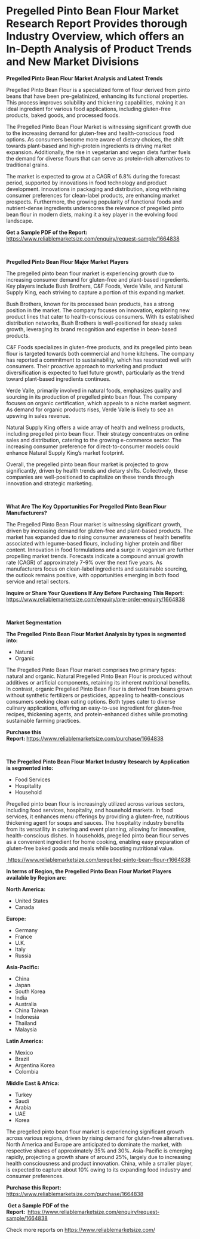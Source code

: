 <p><h1>Pregelled Pinto Bean Flour Market Research Report Provides thorough Industry Overview, which offers an In-Depth Analysis of Product Trends and New Market Divisions</h1></p><p><strong>Pregelled Pinto Bean Flour Market Analysis and Latest Trends</strong></p>
<p><p>Pregelled Pinto Bean Flour is a specialized form of flour derived from pinto beans that have been pre-gelatinized, enhancing its functional properties. This process improves solubility and thickening capabilities, making it an ideal ingredient for various food applications, including gluten-free products, baked goods, and processed foods. </p><p>The Pregelled Pinto Bean Flour Market is witnessing significant growth due to the increasing demand for gluten-free and health-conscious food options. As consumers become more aware of dietary choices, the shift towards plant-based and high-protein ingredients is driving market expansion. Additionally, the rise in vegetarian and vegan diets further fuels the demand for diverse flours that can serve as protein-rich alternatives to traditional grains.</p><p>The market is expected to grow at a CAGR of 6.8% during the forecast period, supported by innovations in food technology and product development. Innovations in packaging and distribution, along with rising consumer preferences for clean-label products, are enhancing market prospects. Furthermore, the growing popularity of functional foods and nutrient-dense ingredients underscores the relevance of pregelled pinto bean flour in modern diets, making it a key player in the evolving food landscape.</p></p>
<p><strong>Get a Sample PDF of the Report:&nbsp;</strong> <a href="https://www.reliablemarketsize.com/enquiry/request-sample/1664838?utm_campaign=2479&utm_medium=2&utm_source=Github&utm_content=ia&utm_term=23032025&utm_id=pregelled-pinto-bean-flour">https://www.reliablemarketsize.com/enquiry/request-sample/1664838</a></p>
<p>&nbsp;</p>
<p><strong>Pregelled Pinto Bean Flour Major Market Players</strong></p>
<p><p>The pregelled pinto bean flour market is experiencing growth due to increasing consumer demand for gluten-free and plant-based ingredients. Key players include Bush Brothers, C&F Foods, Verde Valle, and Natural Supply King, each striving to capture a portion of this expanding market.</p><p>Bush Brothers, known for its processed bean products, has a strong position in the market. The company focuses on innovation, exploring new product lines that cater to health-conscious consumers. With its established distribution networks, Bush Brothers is well-positioned for steady sales growth, leveraging its brand recognition and expertise in bean-based products.</p><p>C&F Foods specializes in gluten-free products, and its pregelled pinto bean flour is targeted towards both commercial and home kitchens. The company has reported a commitment to sustainability, which has resonated well with consumers. Their proactive approach to marketing and product diversification is expected to fuel future growth, particularly as the trend toward plant-based ingredients continues.</p><p>Verde Valle, primarily involved in natural foods, emphasizes quality and sourcing in its production of pregelled pinto bean flour. The company focuses on organic certification, which appeals to a niche market segment. As demand for organic products rises, Verde Valle is likely to see an upswing in sales revenue.</p><p>Natural Supply King offers a wide array of health and wellness products, including pregelled pinto bean flour. Their strategy concentrates on online sales and distribution, catering to the growing e-commerce sector. The increasing consumer preference for direct-to-consumer models could enhance Natural Supply King’s market footprint.</p><p>Overall, the pregelled pinto bean flour market is projected to grow significantly, driven by health trends and dietary shifts. Collectively, these companies are well-positioned to capitalize on these trends through innovation and strategic marketing.</p></p>
<p>&nbsp;</p>
<p><strong>What Are The Key Opportunities For Pregelled Pinto Bean Flour Manufacturers?</strong></p>
<p><p>The Pregelled Pinto Bean Flour market is witnessing significant growth, driven by increasing demand for gluten-free and plant-based products. The market has expanded due to rising consumer awareness of health benefits associated with legume-based flours, including higher protein and fiber content. Innovation in food formulations and a surge in veganism are further propelling market trends. Forecasts indicate a compound annual growth rate (CAGR) of approximately 7-9% over the next five years. As manufacturers focus on clean-label ingredients and sustainable sourcing, the outlook remains positive, with opportunities emerging in both food service and retail sectors.</p></p>
<p><strong>Inquire or Share Your Questions If Any Before Purchasing This Report:</strong> <a href="https://www.reliablemarketsize.com/enquiry/pre-order-enquiry/1664838?utm_campaign=2479&utm_medium=2&utm_source=Github&utm_content=ia&utm_term=23032025&utm_id=pregelled-pinto-bean-flour">https://www.reliablemarketsize.com/enquiry/pre-order-enquiry/1664838</a></p>
<p>&nbsp;</p>
<p><strong>Market Segmentation</strong></p>
<p><strong>The Pregelled Pinto Bean Flour Market Analysis by types is segmented into:</strong></p>
<p><ul><li>Natural</li><li>Organic</li></ul></p>
<p><p>The Pregelled Pinto Bean Flour market comprises two primary types: natural and organic. Natural Pregelled Pinto Bean Flour is produced without additives or artificial components, retaining its inherent nutritional benefits. In contrast, organic Pregelled Pinto Bean Flour is derived from beans grown without synthetic fertilizers or pesticides, appealing to health-conscious consumers seeking clean eating options. Both types cater to diverse culinary applications, offering an easy-to-use ingredient for gluten-free recipes, thickening agents, and protein-enhanced dishes while promoting sustainable farming practices.</p></p>
<p><strong>Purchase this Report:&nbsp;</strong><a href="https://www.reliablemarketsize.com/purchase/1664838?utm_campaign=2479&utm_medium=2&utm_source=Github&utm_content=ia&utm_term=23032025&utm_id=pregelled-pinto-bean-flour">https://www.reliablemarketsize.com/purchase/1664838</a></p>
<p>&nbsp;</p>
<p><strong>The Pregelled Pinto Bean Flour Market Industry Research by Application is segmented into:</strong></p>
<p><ul><li>Food Services</li><li>Hospitality</li><li>Household</li></ul></p>
<p><p>Pregelled pinto bean flour is increasingly utilized across various sectors, including food services, hospitality, and household markets. In food services, it enhances menu offerings by providing a gluten-free, nutritious thickening agent for soups and sauces. The hospitality industry benefits from its versatility in catering and event planning, allowing for innovative, health-conscious dishes. In households, pregelled pinto bean flour serves as a convenient ingredient for home cooking, enabling easy preparation of gluten-free baked goods and meals while boosting nutritional value.</p></p>
<p><a href="https://www.reliablemarketsize.com/pregelled-pinto-bean-flour-r1664838?utm_campaign=2479&utm_medium=2&utm_source=Github&utm_content=ia&utm_term=23032025&utm_id=pregelled-pinto-bean-flour">&nbsp;https://www.reliablemarketsize.com/pregelled-pinto-bean-flour-r1664838</a></p>
<p><strong>In terms of Region, the Pregelled Pinto Bean Flour Market Players available by Region are:</strong></p>
<p>
    <p> <strong> North America: </strong>
        <ul>
            <li>United States</li>
            <li>Canada</li>
        </ul>
        </p> 
    <p> <strong> Europe: </strong>
        <ul>
            <li>Germany</li>
            <li>France</li>
            <li>U.K.</li>
            <li>Italy</li>
            <li>Russia</li>
        </ul>
        </p> 
    <p> <strong> Asia-Pacific: </strong>
        <ul>
            <li>China</li>
            <li>Japan</li>
            <li>South Korea</li>
            <li>India</li>
            <li>Australia</li>
            <li>China Taiwan</li>
            <li>Indonesia</li>
            <li>Thailand</li>
            <li>Malaysia</li>
        </ul>
        </p> 
    <p> <strong> Latin America: </strong>
        <ul>
            <li>Mexico</li>
            <li>Brazil</li>
            <li>Argentina Korea</li>
            <li>Colombia</li>
        </ul>
        </p> 
    <p> <strong> Middle East & Africa: </strong>
        <ul>
            <li>Turkey</li>
            <li>Saudi</li>
            <li>Arabia</li>
            <li>UAE</li>
            <li>Korea</li>
        </ul>
    </p>
    </p>
<p><p>The pregelled pinto bean flour market is experiencing significant growth across various regions, driven by rising demand for gluten-free alternatives. North America and Europe are anticipated to dominate the market, with respective shares of approximately 35% and 30%. Asia-Pacific is emerging rapidly, projecting a growth share of around 25%, largely due to increasing health consciousness and product innovation. China, while a smaller player, is expected to capture about 10% owing to its expanding food industry and consumer preferences.</p></p>
<p><strong>Purchase this Report: </strong><a href="https://www.reliablemarketsize.com/purchase/1664838?utm_campaign=2479&utm_medium=2&utm_source=Github&utm_content=ia&utm_term=23032025&utm_id=pregelled-pinto-bean-flour">https://www.reliablemarketsize.com/purchase/1664838</a></p>
<p>&nbsp;<strong>Get a Sample PDF of the Report:&nbsp;&nbsp;</strong><a href="https://www.reliablemarketsize.com/enquiry/request-sample/1664838?utm_campaign=2479&utm_medium=2&utm_source=Github&utm_content=ia&utm_term=23032025&utm_id=pregelled-pinto-bean-flour">https://www.reliablemarketsize.com/enquiry/request-sample/1664838</a></p>
<p><strong></strong></p>
<p>Check more reports on <a href="https://www.reliablemarketsize.com/?utm_campaign=2479&utm_medium=2&utm_source=Github&utm_content=ia&utm_term=23032025&utm_id=pregelled-pinto-bean-flour">https://www.reliablemarketsize.com/</a></p>